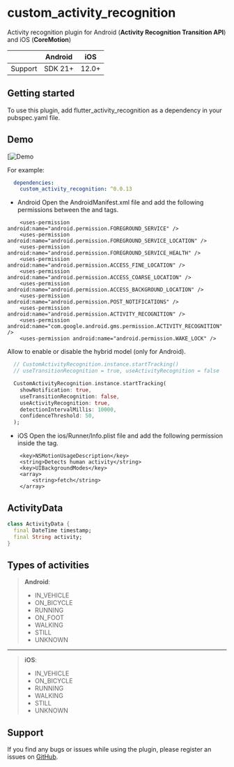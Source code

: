 # custom_activity_recognition

Activity recognition plugin for Android (**Activity Recognition Transition API**) and iOS (**CoreMotion**)

|         | Android |  iOS  |
| :------ | :-----: | :---: |
| Support | SDK 21+ | 12.0+ |

## Getting started

To use this plugin, add flutter_activity_recognition as a dependency in your pubspec.yaml file. 

## Demo

[![Demo](https://youtube.com/shorts/ue3rZyVhpw0)

For example:
```yaml
  dependencies:
    custom_activity_recognition: ^0.0.13
```

* Android
  Open the AndroidManifest.xml file and add the following permissions between the <manifest> and <application> tags.

```
    <uses-permission android:name="android.permission.FOREGROUND_SERVICE" />
    <uses-permission android:name="android.permission.FOREGROUND_SERVICE_LOCATION" />
    <uses-permission android:name="android.permission.FOREGROUND_SERVICE_HEALTH" />
    <uses-permission android:name="android.permission.ACCESS_FINE_LOCATION" />
    <uses-permission android:name="android.permission.ACCESS_COARSE_LOCATION" />
    <uses-permission android:name="android.permission.ACCESS_BACKGROUND_LOCATION" />
    <uses-permission android:name="android.permission.POST_NOTIFICATIONS" />
    <uses-permission android:name="android.permission.ACTIVITY_RECOGNITION" />
    <uses-permission android:name="com.google.android.gms.permission.ACTIVITY_RECOGNITION" />
    <uses-permission android:name="android.permission.WAKE_LOCK" />
```

Allow to enable or disable the hybrid model (only for Android).

```dart
  // CustomActivityRecognition.instance.startTracking() 
  // useTransitionRecognition = true, useActivityRecognition = false

  CustomActivityRecognition.instance.startTracking(
    showNotification: true,
    useTransitionRecognition: false,
    useActivityRecognition: true,
    detectionIntervalMillis: 10000,
    confidenceThreshold: 50,
  );
```

* iOS
  Open the ios/Runner/Info.plist file and add the following permission inside the <dict> tag.

```
	<key>NSMotionUsageDescription</key>
    <string>Detects human activity</string>
    <key>UIBackgroundModes</key>
    <array>
        <string>fetch</string>
    </array>
```

## ActivityData

```dart
class ActivityData {
  final DateTime timestamp;
  final String activity;    
}

```

## Types of activities

> **Android**:
>
>    * IN_VEHICLE
>    * ON_BICYCLE
>    * RUNNING
>    * ON_FOOT
>    * WALKING
>    * STILL
>    * UNKNOWN

---

> **iOS**:
>
>    * IN_VEHICLE
>    * ON_BICYCLE
>    * RUNNING
>    * WALKING
>    * STILL
>    * UNKNOWN

## Support

If you find any bugs or issues while using the plugin, please register an issues on [GitHub](https://github.com/thorito/custom_activity_recognition/issues). 